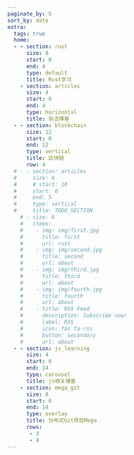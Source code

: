 ```yaml
---
paginate_by: 5
sort_by: date
extra:
  tags: true
  home:
  - - section: rust
      size: 8
      start: 0
      end: 4
      type: default
      title: Rust学习
    - section: articles
      size: 4
      start: 0
      end: 4
      type: horizontal
      title: 杂活博客
  - - section: blockchain
      size: 12 
      start: 0
      end: 12
      type: vertical
      title: 区块链
      row: 4
  # - - section: articles
  #     size: 6
  #     # start: 10
  #     start: 0
  #     end: 5
  #     type: vertical
  #     title: TODO_SECTION
    # - size: 6
    #   items: 
    #    - img: img/first.jpg
    #      title: first
    #      url: rust
    #    - img: img/second.jpg
    #      title: second
    #      url: about
    #    - img: img/third.jpg
    #      title: third
    #      url: about
    #    - img: img/fourth.jpg
    #      title: fourth
    #      url: about
    #    - title: RSS Feed
    #      description: Subscribe now!
    #      label: RSS
    #      icon: fas fa-rss
    #      button: secondary
    #      url: about
  - - section: js_learning
      size: 4
      start: 0
      end: 14
      type: carousel
      title: js相关博客
    - section: mega_git
      size: 8
      start: 0
      end: 14
      type: overlay 
      title: 分布式Git项目Mega
      rows:
       - 3
       - 4
---
```

